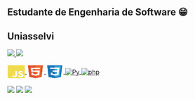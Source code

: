 ## Estudante de Engenharia de Software 😁
## Uniasselvi
 <div>
   <a href="https://github.com/albertobtlima">
   <img height="180em" src="https://github-readme-stats.vercel.app/api?username=albertobtlima&show_icons=true&theme=tokyonight&include_all_commits=true&count_private=true"/>
   <img height="180em" src="https://github-readme-stats.vercel.app/api/top-langs/?username=albertobtlima&layout=compact&langs_count=6&theme=tokyonight"/></div>
    
<div style="display: inline_block"><br>
  <img align="center" alt="Js" height="30" width="40" src="https://raw.githubusercontent.com/devicons/devicon/master/icons/javascript/javascript-plain.svg">
  <img align="center" alt="HTML" height="30" width="40" src="https://raw.githubusercontent.com/devicons/devicon/master/icons/html5/html5-original.svg">
  <img align="center" alt="CSS" height="30" width="40" src="https://raw.githubusercontent.com/devicons/devicon/master/icons/css3/css3-original.svg">
  <img align="center" alt="Py" height="30" width="40" src="https://cdn.jsdelivr.net/gh/devicons/devicon/icons/python/python-original.svg" /> 
  <img align="center" alt="php" height="40" width="50" src="https://cdn.jsdelivr.net/gh/devicons/devicon/icons/php/php-original.svg" />         
</div>
 
<br>
 
<div> 
  <a href="https://www.linkedin.com/in/alberto-lima-da-silva-347a8926b" target="_blank"><img src="https://img.shields.io/badge/-LinkedIn-%230077B5?style=for-the-badge&logo=linkedin&logoColor=white" target="_blank"></a>
  <a href="https://www.youtube.com/@betotallica" target="_blank"><img src="https://img.shields.io/badge/YouTube-FF0000?style=for-the-badge&logo=youtube&logoColor=white" target="_blank"></a>
  <a href="https://instagram.com/betotallica?igshid=NzZlODBkYWE4Ng==" target="_blank"><img src="https://img.shields.io/badge/-Instagram-%23E4405F?style=for-the-badge&logo=instagram&logoColor=white" target="_blank"></a>
</div>
